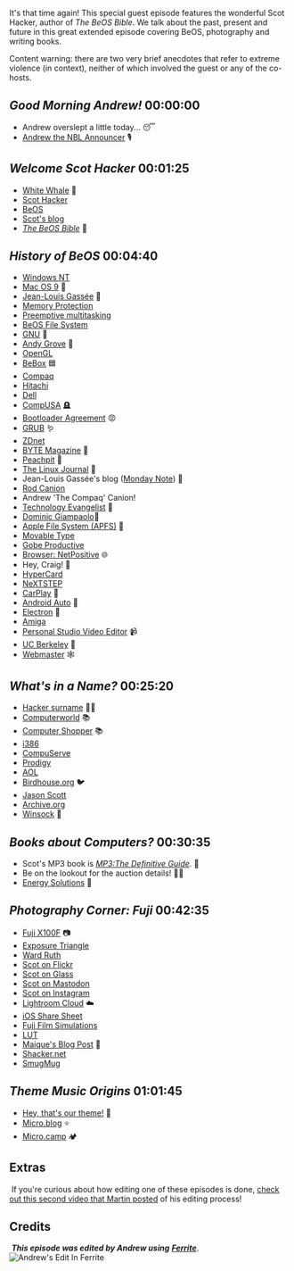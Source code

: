 It's that time again! This special guest episode features the wonderful Scot Hacker, author of *The BeOS Bible*. We talk about the past, present and future in this great extended episode covering BeOS, photography and writing books.

Content warning: there are two very brief anecdotes that refer to extreme violence (in context), neither of which involved the guest or any of the co-hosts.

## _Good Morning Andrew!_ 00:00:00
- Andrew overslept a little today... 😴
- [Andrew the NBL Announcer](https://nbl1.com.au/) 🎙️

## _Welcome Scot Hacker_ 00:01:25
- [White Whale](https://www.merriam-webster.com/dictionary/white%20whale) 🐳
- [Scot Hacker](https://blog.birdhouse.org/about)
- [BeOS](https://en.wikipedia.org/wiki/BeOS)
- [Scot's blog](https://birdhouse.org/)
- [*The BeOS Bible*](https://birdhouse.org/beos/bible/about.html) 📕

## _History of BeOS_ 00:04:40
- [Windows NT](https://en.wikipedia.org/wiki/Windows_NT) 
- [Mac OS 9](https://en.wikipedia.org/wiki/Mac_OS_9) 🍎
- [Jean-Louis Gassée](https://en.wikipedia.org/wiki/Jean-Louis_Gass%C3%A9e) 👨
- [Memory Protection](https://en.wikipedia.org/wiki/Memory_protection)
- [Preemptive multitasking](<https://en.wikipedia.org/wiki/Preemption_(computing)#PREEMPTIVE>)
- [BeOS File System](https://en.wikipedia.org/wiki/Be_File_System)
- [GNU](https://en.wikipedia.org/wiki/GNU) 🫎
- [Andy Grove](https://en.wikipedia.org/wiki/Andrew_Grove) 👨
- [OpenGL](https://en.wikipedia.org/wiki/OpenGL)
- [BeBox](https://en.wikipedia.org/wiki/BeBox) 🟦
- [Compaq](https://en.wikipedia.org/wiki/Compaq)
- [Hitachi](https://en.wikipedia.org/wiki/Hitachi)
- [Dell](https://en.wikipedia.org/wiki/Dell)
- [CompUSA](https://en.wikipedia.org/wiki/CompUSA) 🪦
- [Bootloader Agreement](https://birdhouse.org/beos/byte/30-bootloader/) 😡
- [GRUB](https://en.wikipedia.org/wiki/GNU_GRUB) 🪱
- [ZDnet](https://en.wikipedia.org/wiki/ZDNET)
- [BYTE Magazine](<https://en.wikipedia.org/wiki/Byte_(magazine)>) 📖
- [Peachpit](https://en.wikipedia.org/wiki/Peachpit) 🍑
- [The Linux Journal](https://en.wikipedia.org/wiki/Linux_Journal) 🐧
- Jean-Louis Gassée's blog ([Monday Note](https://mondaynote.com/)) 📝
- [Rod Canion](https://en.wikipedia.org/wiki/Rod_Canion)
- Andrew 'The Compaq' Canion!
- [Technology Evangelist](https://en.wikipedia.org/wiki/Technology_evangelist) 📣
- [Dominic Giampaolo](https://en.wikipedia.org/wiki/Dominic_Giampaolo)👨
- [Apple File System (APFS)](https://en.wikipedia.org/wiki/Apple_File_System) 👨
- [Movable Type](https://en.wikipedia.org/wiki/Movable_Type)
- [Gobe Productive](https://en.wikipedia.org/wiki/Gobe_Software)
- [Browser: NetPositive](https://en.wikipedia.org/wiki/NetPositive) 🌐
- Hey, Craig! 👋
- [HyperCard](https://en.wikipedia.org/wiki/HyperCard)
- [NeXTSTEP](https://en.wikipedia.org/wiki/NeXTSTEP)
- [CarPlay](https://en.wikipedia.org/wiki/CarPlay) 🚗
- [Android Auto](https://en.wikipedia.org/wiki/Android_Auto) 🚙
- [Electron](<https://en.wikipedia.org/wiki/Electron_(software_framework)>) 🔌
- [Amiga](https://en.wikipedia.org/wiki/Amiga)
- [Personal Studio Video Editor](https://birdhouse.org/beos/byte/12-digital_video/) 📹
- [UC Berkeley](https://en.wikipedia.org/wiki/University_of_California,_Berkeley) 🏫
- [Webmaster](https://en.wikipedia.org/wiki/Webmaster) 🕸️

## _What's in a Name?_ 00:25:20
- [Hacker surname](https://www.ancestry.com/name-origin?surname=hacker) 🧑‍💻
- [Computerworld](https://en.wikipedia.org/wiki/Computerworld) 📚
- [Computer Shopper](<https://en.wikipedia.org/wiki/Computer_Shopper_(US_magazine)>) 📚
- [i386](https://en.wikipedia.org/wiki/I386)
- [CompuServe](https://en.wikipedia.org/wiki/CompuServe)
- [Prodigy](<https://en.wikipedia.org/wiki/Prodigy_(online_service)>)
- [AOL](https://en.wikipedia.org/wiki/AOL)
- [Birdhouse.org](https://birdhouse.org/) 🐦
- [Jason Scott](https://en.wikipedia.org/wiki/Jason_Scott)
- [Archive.org](https://archive.org/)
- [Winsock](https://en.wikipedia.org/wiki/Winsock) 🤬

## _Books about Computers?_ 00:30:35
- Scot's MP3 book is [*MP3:The Definitive Guide*](https://birdhouse.org/mp3/). 🎵
- Be on the lookout for the auction details! 🧑‍⚖️
- [Energy Solutions](https://energy-solution.com/) 🔋

## _Photography Corner: Fuji_ 00:42:35
- [Fuji X100F](https://en.wikipedia.org/wiki/Fujifilm_X100) 📷
- [Exposure Triangle](https://photographylife.com/what-is-exposure-triangle)
- [Ward Ruth](https://glass.photo/wruth)
- [Scot on Flickr](https://www.flickr.com/photos/shacker/)
- [Scot on Glass](https://glass.photo/shacker)
- [Scot on Mastodon](https://zirk.us/@shacker)
- [Scot on Instagram](https://www.instagram.com/shacker/)
- [Lightroom Cloud](https://lightroom.adobe.com/) ☁️
- [iOS Share Sheet](https://www.howtogeek.com/441878/how-to-customize-the-share-sheet-on-your-iphone-or-ipad/)
- [Fuji Film Simulations](https://www.bhphotovideo.com/explora/photography/tips-and-solutions/your-guide-fujifilm-film-simulations)
- [LUT](https://nofilmschool.com/what-is-a-LUT)
- [Maique's Blog Post](https://maique.eu/2023/04/07/hipstamatic-hemispheric-views.html) 👋
- [Shacker.net](https://shacker.net/)
- [SmugMug](https://www.smugmug.com/)

## _Theme Music Origins_ 01:01:45
- [Hey, that's our theme!](https://musicformakers.com/) 🎼
- [Micro.blog](https://micro.blog/) ⭐
- [Micro.camp](https://micro.camp/) 🏕️


## Extras
​
If you're curious about how editing one of these episodes is done, [check out this second video that Martin posted](https://youtu.be/iMJO3lmi7EE) of his editing process!
​
​
## Credits
​
**_This episode was edited by Andrew using_** [**_Ferrite_**](https://www.wooji-juice.com/products/ferrite).
​
![Andrew's Edit In Ferrite](https://cdn.hemisphericviews.com/Hemispheric%20Views%20Episode%20082%20Edit.png)
